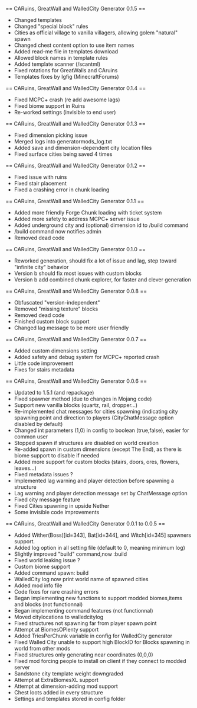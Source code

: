 == CARuins, GreatWall and WalledCity Generator 0.1.5 ==
* Changed templates 
* Changed "special block" rules
* Cities as official village to vanilla villagers, allowing golem "natural" spawn
* Changed chest content option to use item names
* Added read-me file in templates download
* Allowed block names in template rules
* Added template scanner (/scantml)
* Fixed rotations for GreatWalls and CAruins
* Templates fixes by Igfig (MinecraftForums)

== CARuins, GreatWall and WalledCity Generator 0.1.4 ==
* Fixed MCPC+ crash (re add awesome lags)
* Fixed biome support in Ruins
* Re-worked settings (invisible to end user)

== CARuins, GreatWall and WalledCity Generator 0.1.3 ==
* Fixed dimension picking issue
* Merged logs into generatormods_log.txt
* Added save and dimension-dependent city location files
* Fixed surface cities being saved 4 times

== CARuins, GreatWall and WalledCity Generator 0.1.2 ==
* Fixed issue with ruins
* Fixed stair placement
* Fixed a crashing error in chunk loading

== CARuins, GreatWall and WalledCity Generator 0.1.1 ==
* Added more friendly Forge Chunk loading with ticket system
* Added more safety to address MCPC+ server issue
* Added underground city and (optional) dimension id to /build command
* /build command now notifies admin
* Removed dead code

== CARuins, GreatWall and WalledCity Generator 0.1.0 ==
* Reworked generation, should fix a lot of issue and lag, step toward "infinite city" behavior
* Version b should fix most issues with custom blocks
* Version b add combined chunk explorer, for faster and clever generation

== CARuins, GreatWall and WalledCity Generator 0.0.8 ==
* Obfuscated "version-independent"
* Removed "missing texture" blocks
* Removed dead code
* Finished custom block support
* Changed lag message to be more user friendly

== CARuins, GreatWall and WalledCity Generator 0.0.7 ==
* Added custom dimensions setting
* Added safety and debug system for MCPC+ reported crash
* Little code improvement
* Fixes for stairs metadata

== CARuins, GreatWall and WalledCity Generator 0.0.6 ==
* Updated to 1.5.1 (and repackage)
* Fixed spawner method (due to changes in Mojang code)
* Support new vanilla blocks (quartz, rail, dropper...)
* Re-implemented chat messages for cities spawning (indicating city spawning point and direction to players (CityChatMessage option disabled by default)
* Changed int parameters (1,0) in config to boolean (true,false), easier for common user
* Stopped spawn if structures are disabled on world creation
* Re-added spawn in custom dimensions (except The End), as there is biome support to disable if needed
* Added more support for custom blocks (stairs, doors, ores, flowers, leaves...)
* Fixed metadata issues ?
* Implemented lag warning and player detection before spawning a structure
* Lag warning and player detection message set by ChatMessage option
* Fixed city message feature
* Fixed Cities spawning in upside Nether
* Some invisible code improvements

== CARuins, GreatWall and WalledCity Generator 0.0.1 to 0.0.5 ==
* Added Wither(Boss)[id=343], Bat[id=344], and Witch[id=345] spawners support.
* Added log option in all setting file (default to 0, meaning minimum log)
* Slightly improved "build" command,now :build  
* Fixed world leaking issue ?
* Custom biome support
* Added command spawn: build
* WalledCity log now print world name of spawned cities
* Added mod info file
* Code fixes for rare crashing errors
* Began implementing new functions to support modded biomes,items and blocks (not functionnal)
* Began implementing command features (not functionnal)
* Moved citylocations to walledcitylog
* Fixed structures not spawning far from player spawn point
* Attempt at BiomesOPlenty support
* Added TriesPerChunk variable in config for WalledCity generator
* Fixed Walled City unable to support high BlockID for Blocks spawning in world from other mods
* Fixed structures only generating near coordinates (0,0,0)
* Fixed mod forcing people to install on client if they connect to modded server
* Sandstone city template weight downgraded
* Attempt at ExtraBiomesXL support
* Attempt at dimension-adding mod support
* Chest loots added in every structure
* Settings and templates stored in config folder